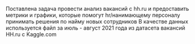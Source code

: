 Поставлена задача провести анализ вакансий с hh.ru и предоставить метрики и графики, которые помогут hr/нанимающему персоналу принимать решения по найму новых сотрудников
В качестве данных используется файл за июль - август 2021 года из датасета вакансий HH.ru с Kaggle.com
